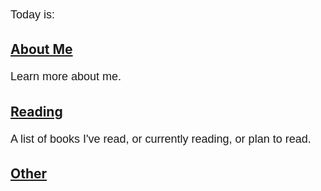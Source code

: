 <style>
  p {
    font-family: Arial, sans-serif;
    font-size: 18px;
    line-height: 1.5;
    margin-bottom: 20px;
  }

  span {
    font-weight: bold;
  }
</style>

<p>Today is: <span id="date"></span></p>
<!-- <p>Days since I was born: <span id="days"></span></p> -->

<script>
  // Set the target date
  const targetDate = new Date("1999-12-06");
  
  // Get the current date
  const currentDate = new Date();
  
  // Display the current date
  document.querySelector("#date").innerHTML = currentDate.toDateString();
  
  // Calculate the number of days between the target date and the current date
  const timeDiff = Math.abs(currentDate.getTime() - targetDate.getTime());
  const dayDiff = Math.ceil(timeDiff / (1000 * 3600 * 24));
  
  // Display the number of days
  document.querySelector("#days").innerHTML = dayDiff;
</script>

## [About Me](introduction/introduction.md)

Learn more about me.

## [Reading](books/books.md)

A list of books I've read, or currently reading, or plan to read.

## [Other](misc/misc.md)